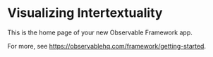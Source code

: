 # Visualizing Intertextuality

This is the home page of your new Observable Framework app.

For more, see <https://observablehq.com/framework/getting-started>.

